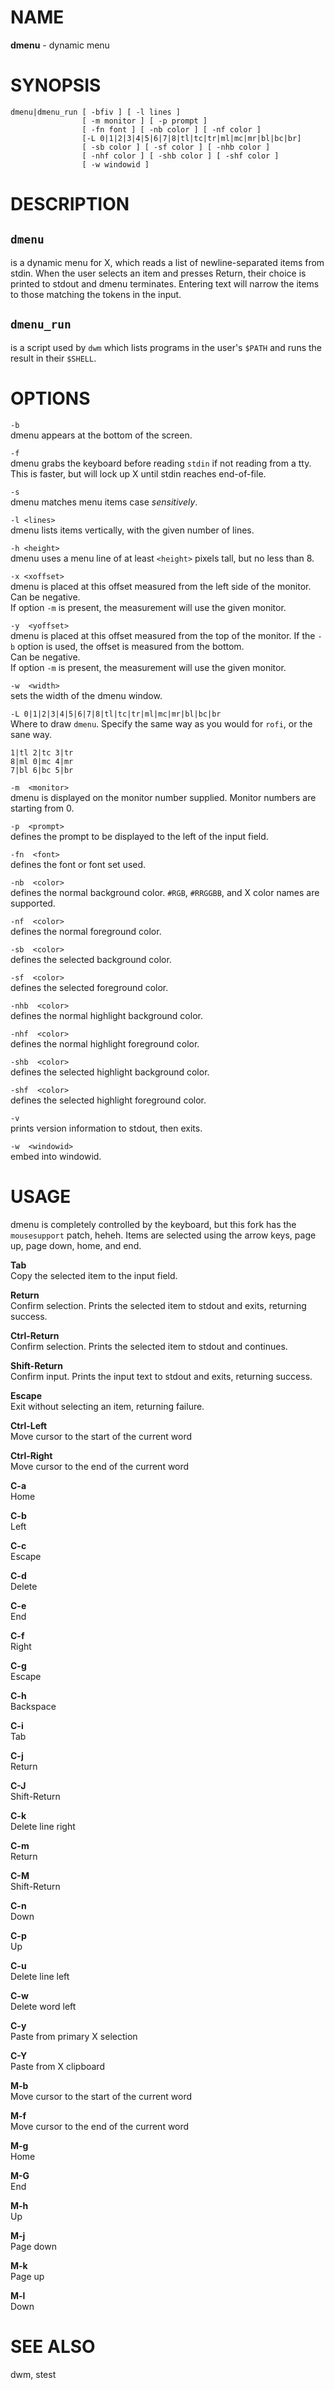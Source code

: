 # NAME

__dmenu__ - dynamic menu

# SYNOPSIS

```
dmenu|dmenu_run [ -bfiv ] [ -l lines ]
                [ -m monitor ] [ -p prompt ]
                [ -fn font ] [ -nb color ] [ -nf color ]
                [-L 0|1|2|3|4|5|6|7|8|tl|tc|tr|ml|mc|mr|bl|bc|br]
                [ -sb color ] [ -sf color ] [ -nhb color ]
                [ -nhf color ] [ -shb color ] [ -shf color ]
                [ -w windowid ]
```

# DESCRIPTION

## `dmenu`

is a dynamic menu for X, which reads a list of
newline-separated items from stdin.  When the user selects
an item and presses Return, their choice is printed to
stdout and dmenu terminates.  Entering text will narrow the
items to those matching the tokens in the input.

## `dmenu_run`

is a script used by `dwm` which lists programs in the
user's `$PATH` and runs the result in their `$SHELL`.

# OPTIONS

`-b`  
dmenu appears at the bottom of the screen.

`-f`  
dmenu grabs the keyboard before reading `stdin` if not reading
from a tty. This is faster, but will lock up X until stdin
reaches end-of-file.

`-s`  
dmenu matches menu items case _sensitively_.

`-l <lines>`  
dmenu lists items vertically, with the given number of lines.

`-h <height>`  
dmenu uses a menu line of at least `<height>` pixels tall, but
no less than 8.

`-x <xoffset>`  
dmenu is placed at this offset measured from the left side
of the monitor.  
Can be negative.  
If option `-m` is present, the measurement will use the
given monitor.

`-y  <yoffset>`  
dmenu is placed at this offset measured from the top of the
monitor.  If the `-b` option is used, the offset is measured
from the bottom.  
Can be negative.  
If option `-m` is present, the measurement will use the
given monitor.

`-w  <width>`  
sets the width of the dmenu window.

`-L 0|1|2|3|4|5|6|7|8|tl|tc|tr|ml|mc|mr|bl|bc|br`  
Where to draw `dmenu`. Specify the same way as you would for
`rofi`, or the sane way.
```
1|tl 2|tc 3|tr
8|ml 0|mc 4|mr
7|bl 6|bc 5|br
```


`-m  <monitor>`  
dmenu is displayed on the monitor number supplied. Monitor
numbers are starting from 0.

`-p  <prompt>`  
defines the prompt to be displayed to the left of the input
field.

`-fn  <font>`  
defines the font or font set used.

`-nb  <color>`  
defines the normal background color.
`#RGB`, `#RRGGBB`, and X color names are supported.

`-nf  <color>`  
defines the normal foreground color.

`-sb  <color>`  
defines the selected background color.

`-sf  <color>`  
defines the selected foreground color.

`-nhb  <color>`  
defines the normal highlight background color.

`-nhf  <color>`  
defines the normal highlight foreground color.

`-shb  <color>`  
defines the selected highlight background color.

`-shf  <color>`  
defines the selected highlight foreground color.

`-v`  
prints version information to stdout, then exits.

`-w  <windowid>`  
embed into windowid.

# USAGE

dmenu is completely controlled by the keyboard, but this
fork has the `mousesupport` patch, heheh.  Items are
selected using the arrow keys, page up, page down, home, and
end.

__Tab__  
Copy the selected item to the input field.

__Return__  
Confirm selection.  Prints the selected item to stdout and
exits, returning success.

__Ctrl-Return__  
Confirm selection.  Prints the selected item to stdout and
continues.

__Shift-Return__  
Confirm input. Prints the input text to stdout and exits,
returning success.

__Escape__  
Exit without selecting an item, returning failure.

__Ctrl-Left__  
Move cursor to the start of the current word

__Ctrl-Right__  
Move cursor to the end of the current word

__C-a__  
Home

__C-b__  
Left

__C-c__  
Escape

__C-d__  
Delete

__C-e__  
End

__C-f__  
Right

__C-g__  
Escape

__C-h__  
Backspace

__C-i__  
Tab

__C-j__  
Return

__C-J__  
Shift-Return

__C-k__  
Delete line right

__C-m__  
Return

__C-M__  
Shift-Return

__C-n__  
Down

__C-p__  
Up

__C-u__  
Delete line left

__C-w__  
Delete word left

__C-y__  
Paste from primary X selection

__C-Y__  
Paste from X clipboard

__M-b__  
Move cursor to the start of the current word

__M-f__  
Move cursor to the end of the current word

__M-g__  
Home

__M-G__  
End

__M-h__  
Up

__M-j__  
Page down

__M-k__  
Page up

__M-l__  
Down

# SEE ALSO

dwm, stest
